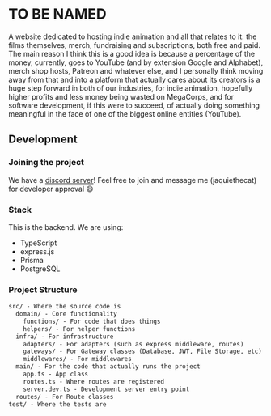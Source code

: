 # TO BE NAMED

A website dedicated to hosting indie animation and all that relates to it: the films themselves, merch, fundraising and subscriptions, both free and paid.
The main reason I think this is a good idea is because a percentage of the money, currently, goes to YouTube (and by extension Google and Alphabet), merch shop hosts, Patreon and whatever else, and I personally think moving away from that and into a platform that actually cares about its creators is a huge step forward in both of our industries, for indie animation, hopefully higher profits and less money being wasted on MegaCorps, and for software development, if this were to succeed, of actually doing something meaningful in the face of one of the biggest online entities (YouTube).

## Development

### Joining the project

We have a [discord server](https:-discord.gg/CF8vQdShPx)! Feel free to join and message me (jaquiethecat) for developer approval 😄

### Stack

This is the backend. We are using:

- TypeScript
- express.js
- Prisma
- PostgreSQL

### Project Structure

```txt
src/ - Where the source code is
  domain/ - Core functionality
    functions/ - For code that does things
    helpers/ - For helper functions
  infra/ - For infrastructure
    adapters/ - For adapters (such as express middleware, routes)
    gateways/ - For Gateway classes (Database, JWT, File Storage, etc)
    middlewares/ - For middlewares
  main/ - For the code that actually runs the project
    app.ts - App class
    routes.ts - Where routes are registered
    server.dev.ts - Development server entry point
  routes/ - For Route classes
test/ - Where the tests are
```
